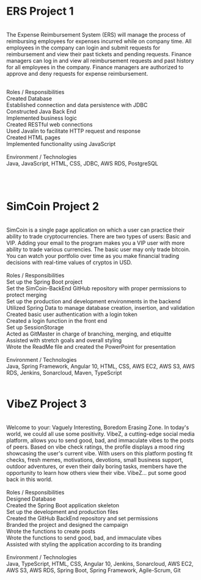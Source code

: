 # ERS Project 1
<br/> The Expense Reimbursement System (ERS) will manage the process of reimbursing employees for expenses incurred while on company time. All employees in the company can login and submit requests for reimbursement and view their past tickets and pending requests. Finance managers can log in and view all reimbursement requests and past history for all employees in the company. Finance managers are authorized to approve and deny requests for expense reimbursement.

<br/> Roles / Responsibilities 
<br/> Created Database
<br/> Established connection and data persistence with JDBC
<br/> Constructed Java Back End
<br/> Implemented business logic
<br/> Created RESTful web connections
<br/> Used Javalin to facilitate HTTP request and response
<br/> Created HTML pages
<br/> Implemented functionality using JavaScript
<br/>
<br/> Environment / Technologies 
<br/> Java, JavaScript, HTML, CSS, JDBC, AWS RDS, PostgreSQL

<br/>
<br/>

# SimCoin Project 2
<br/> SimCoin is a single page application on which a user can practice their ability to trade cryptocurrencies. There are two types of users: Basic and VIP. Adding your email to the program makes you a VIP user with more ability to trade various currencies. The basic user may only trade bitcoin. You can watch your portfolio over time as you make financial trading decisions with real-time values of cryptos in USD.
<br/>
<br/> Roles / Responsibilities 
<br/> Set up the Spring Boot project
<br/> Set the SimCoin-BackEnd GitHub repository with proper permissions to protect merging
<br/> Set up the production and development environments in the backend
<br/> Utilized Spring Data to manage database creation, insertion, and validation
<br/> Created basic user authentication with a login token
<br/> Created a login function in the front end
<br/> Set up SessionStorage
<br/> Acted as GitMaster in charge of branching, merging, and etiquitte
<br/> Assisted with stretch goals and overall styling
<br/> Wrote the ReadMe file and created the PowerPoint for presentation
<br/>
<br/> Environment / Technologies 
<br/> Java, Spring Framework, Angular 10, HTML, CSS, AWS EC2, AWS S3, AWS RDS, Jenkins, Sonarcloud, Maven, TypeScript
<br/>
<br/>

# VibeZ Project 3
<br/> Welcome to your: Vaguely Interesting, Boredom Erasing Zone. In today's world, we could all use some positivity. VibeZ, a cutting-edge social media platform, allows you to send good, bad, and immaculate vibes to the posts of peers. Based on vibe check ratings, the profile displays a mood ring showcasing the user's current vibe. With users on this platform posting fit checks, fresh memes, motivations, devotions, small business support, outdoor adventures, or even their daily boring tasks, members have the opportunity to learn how others view their vibe. VibeZ... put some good back in this world.
<br/>
<br/>Roles / Responsibilities 
<br/>Designed Database
<br/>Created the Spring Boot application skeleton
<br/>Set up the development and production files
<br/>Created the GitHub BackEnd repository and set permissions
<br/>Branded the project and designed the campaign
<br/>Wrote the functions to create posts
<br/>Wrote the functions to send good, bad, and immaculate vibes
<br/>Assisted with styling the application according to its branding
<br/> <br/> Environment / Technologies 
<br/>Java, TypeScript, HTML, CSS, Angular 10, Jenkins, Sonarcloud, AWS EC2, AWS S3, AWS RDS, Spring Boot, Spring Framework, Agile-Scrum, Git
<br/>
<br/>


